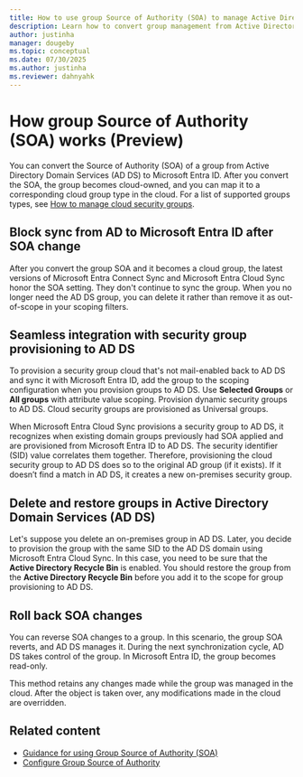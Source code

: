 ```yaml
---
title: How to use group Source of Authority (SOA) to manage Active Directory Domain Services (AD DS) groups in Microsoft Entra ID (Preview)
description: Learn how to convert group management from Active Directory Domain Services (AD DS) to Microsoft Entra ID using group source of authority (SOA).
author: justinha
manager: dougeby
ms.topic: conceptual
ms.date: 07/30/2025
ms.author: justinha
ms.reviewer: dahnyahk
---
```

# How group Source of Authority (SOA) works (Preview)

You can convert the Source of Authority (SOA) of a group from Active Directory Domain Services (AD DS) to Microsoft Entra ID. After you convert the SOA, the group becomes cloud-owned, and you can map it to a corresponding cloud group type in the cloud. For a list of supported groups types, see [How to manage cloud security groups](concept-group-source-of-authority-guidance.md#how-to-manage-cloud-security-groups).

## Block sync from AD to Microsoft Entra ID after SOA change

After you convert the group SOA and it becomes a cloud group, the latest versions of Microsoft Entra Connect Sync and Microsoft Entra Cloud Sync honor the SOA setting. They don't continue to sync the group. When you no longer need the AD DS group, you can delete it rather than remove it as out-of-scope in your scoping filters.

## Seamless integration with security group provisioning to AD DS

To provision a security group cloud that's not mail-enabled back to AD DS and sync it with Microsoft Entra ID, add the group to the scoping configuration when you provision groups to AD DS. Use **Selected Groups** or **All groups** with attribute value scoping. Provision dynamic security groups to AD DS. Cloud security groups are provisioned as Universal groups.

When Microsoft Entra Cloud Sync provisions a security group to AD DS, it recognizes when existing domain groups previously had SOA applied and are provisioned from Microsoft Entra ID to AD DS. The security identifier (SID) value correlates them together. Therefore, provisioning the cloud security group to AD DS does so to the original AD group (if it exists). If it doesn’t find a match in AD DS, it creates a new on-premises security group.

## Delete and restore groups in Active Directory Domain Services (AD DS)

Let's suppose you delete an on-premises group in AD DS. Later, you decide to provision the group with the same SID to the AD DS domain using Microsoft Entra Cloud Sync. In this case, you need to be sure that the **Active Directory Recycle Bin** is enabled. You should restore the group from the **Active Directory Recycle Bin** before you add it to the scope for group provisioning to AD DS.

## Roll back SOA changes

You can reverse SOA changes to a group. In this scenario, the group SOA reverts, and AD DS manages it. During the next synchronization cycle, AD DS takes control of the group. In Microsoft Entra ID, the group becomes read-only. 

This method retains any changes made while the group was managed in the cloud. After the object is taken over, any modifications made in the cloud are overridden.

## Related content

- [Guidance for using Group Source of Authority (SOA)](concept-group-source-of-authority-guidance.md)
- [Configure Group Source of Authority](how-to-group-source-of-authority-configure.md)
